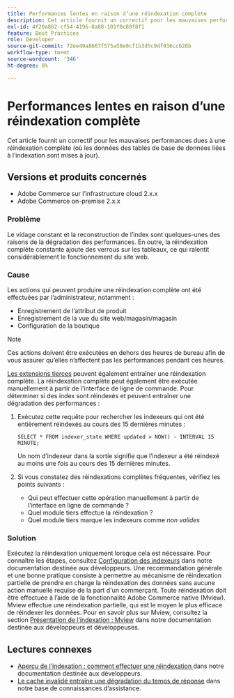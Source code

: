 ```yaml
---
title: Performances lentes en raison d’une réindexation complète
description: Cet article fournit un correctif pour les mauvaises performances dues à une réindexation complète (où les données des tables de base de données liées à l’indexation sont mises à jour).
exl-id: 4f20a862-cf54-4196-8a88-101f0c80f8f1
feature: Best Practices
role: Developer
source-git-commit: 72ee49a8667f575a58e0cf1b3d5c9df936cc628b
workflow-type: tm+mt
source-wordcount: '346'
ht-degree: 0%

---
```


# Performances lentes en raison d’une réindexation complète

Cet article fournit un correctif pour les mauvaises performances dues à une réindexation complète (où les données des tables de base de données liées à l’indexation sont mises à jour).

## Versions et produits concernés

* Adobe Commerce sur l’infrastructure cloud 2.x.x
* Adobe Commerce on-premise 2.x.x

### Problème

Le vidage constant et la reconstruction de l’index sont quelques-unes des raisons de la dégradation des performances. En outre, la réindexation complète constante ajoute des verrous sur les tableaux, ce qui ralentit considérablement le fonctionnement du site web.

### Cause

Les actions qui peuvent produire une réindexation complète ont été effectuées par l’administrateur, notamment :

* Enregistrement de l’attribut de produit
* Enregistrement de la vue du site web/magasin/magasin
* Configuration de la boutique

>[!NOTE]
>
>Ces actions doivent être exécutées en dehors des heures de bureau afin de vous assurer qu’elles n’affectent pas les performances pendant ces heures.

[Les extensions tierces](https://support.magento.com/hc/en-us/articles/360042361152-Best-Practices-for-using-third-party-extensions-in-Magento) peuvent également entraîner une réindexation complète. La réindexation complète peut également être exécutée manuellement à partir de l’interface de ligne de commande. Pour déterminer si des index sont réindexés et peuvent entraîner une dégradation des performances :

1. Exécutez cette requête pour rechercher les indexeurs qui ont été entièrement réindexés au cours des 15 dernières minutes :

   ```
   SELECT * FROM indexer_state WHERE updated > NOW() - INTERVAL 15 MINUTE;
   ```

   Un nom d’indexeur dans la sortie signifie que l’indexeur a été réindexé au moins une fois au cours des 15 dernières minutes.

1. Si vous constatez des réindexations complètes fréquentes, vérifiez les points suivants :
   * Qui peut effectuer cette opération manuellement à partir de l’interface en ligne de commande ?
   * Quel module tiers effectue la réindexation ?
   * Quel module tiers marque les indexeurs comme *non valides*

### Solution

Exécutez la réindexation uniquement lorsque cela est nécessaire. Pour connaître les étapes, consultez [Configuration des indexeurs](https://experienceleague.adobe.com/fr/docs/commerce-operations/configuration-guide/cli/manage-indexers#configure-indexers) dans notre documentation destinée aux développeurs. Une recommandation générale et une bonne pratique consiste à permettre au mécanisme de réindexation partielle de prendre en charge la réindexation des données sans aucune action manuelle requise de la part d&#39;un commerçant. Toute réindexation doit être effectuée à l’aide de la fonctionnalité Adobe Commerce native (Mview). Mview effectue une réindexation partielle, qui est le moyen le plus efficace de réindexer les données. Pour en savoir plus sur Mview, consultez la section [Présentation de l’indexation : Mview](https://developer.adobe.com/commerce/php/development/components/indexing/#mview) dans notre documentation destinée aux développeurs et développeuses.

## Lectures connexes

* [Aperçu de l’indexation : comment effectuer une réindexation ](https://developer.adobe.com/commerce/php/development/components/indexing/#how-to-reindex) dans notre documentation destinée aux développeurs.
* [Le cache invalidé entraîne une dégradation du temps de réponse](/help/troubleshooting/miscellaneous/invalidated-cache-causes-response-time-degradation.md) dans notre base de connaissances d’assistance.


